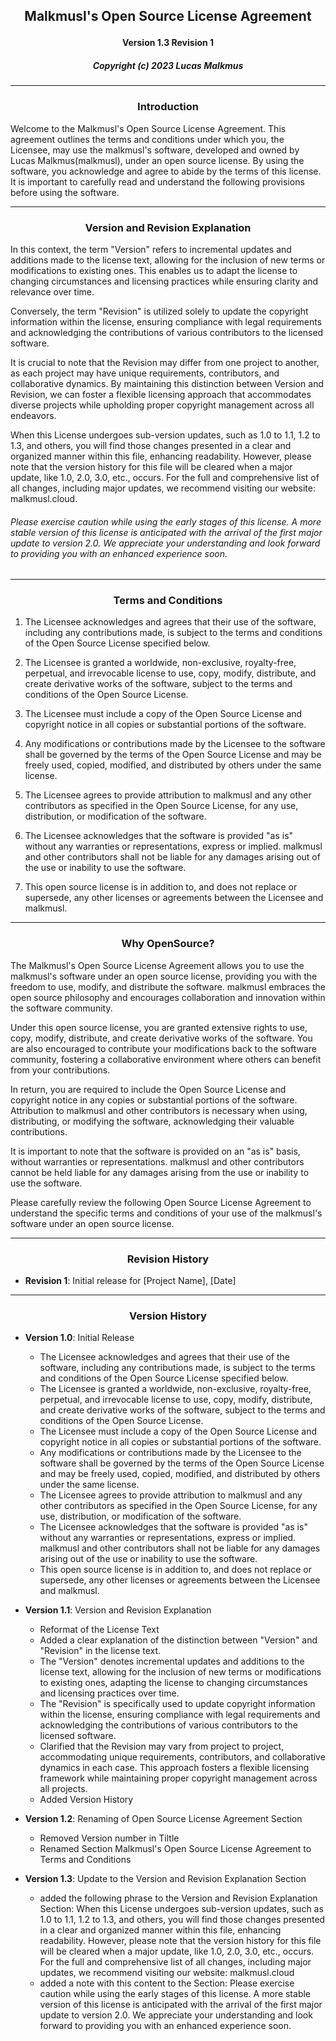 ## <p align="center">Malkmusl's Open Source License Agreement</p>

#### <p align="center">Version 1.3 Revision 1</p>

##### <p align="center">Copyright (c) 2023 Lucas Malkmus</p>

---

### <p align="center">Introduction</p>

Welcome to the Malkmusl's Open Source License Agreement. This agreement outlines the terms and conditions under which you, the Licensee, may use the malkmusl's software, developed and owned by Lucas Malkmus(malkmusl), under an open source license. By using the software, you acknowledge and agree to abide by the terms of this license. It is important to carefully read and understand the following provisions before using the software.

---

### <p align="center">Version and Revision Explanation</p>

In this context, the term "Version" refers to incremental updates and additions made to the license text, allowing for the inclusion of new terms or modifications to existing ones. This enables us to adapt the license to changing circumstances and licensing practices while ensuring clarity and relevance over time.

Conversely, the term "Revision" is utilized solely to update the copyright information within the license, ensuring compliance with legal requirements and acknowledging the contributions of various contributors to the licensed software.

It is crucial to note that the Revision may differ from one project to another, as each project may have unique requirements, contributors, and collaborative dynamics. By maintaining this distinction between Version and Revision, we can foster a flexible licensing approach that accommodates diverse projects while upholding proper copyright management across all endeavors.

When this License undergoes sub-version updates, such as 1.0 to 1.1, 1.2 to 1.3, and others, you will find those changes presented in a clear and organized manner within this file, enhancing readability. However, please note that the version history for this file will be cleared when a major update, like 1.0, 2.0, 3.0, etc., occurs. For the full and comprehensive list of all changes, including major updates, we recommend visiting our website: malkmusl.cloud.

###### Please exercise caution while using the early stages of this license. A more stable version of this license is anticipated with the arrival of the first major update to version 2.0. We appreciate your understanding and look forward to providing you with an enhanced experience soon. 

---

### <p align="center">Terms and Conditions</p>

1. The Licensee acknowledges and agrees that their use of the software, including any contributions made, is subject to the terms and conditions of the Open Source License specified below.

2. The Licensee is granted a worldwide, non-exclusive, royalty-free, perpetual, and irrevocable license to use, copy, modify, distribute, and create derivative works of the software, subject to the terms and conditions of the Open Source License.

3. The Licensee must include a copy of the Open Source License and copyright notice in all copies or substantial portions of the software.

4. Any modifications or contributions made by the Licensee to the software shall be governed by the terms of the Open Source License and may be freely used, copied, modified, and distributed by others under the same license.

5. The Licensee agrees to provide attribution to malkmusl and any other contributors as specified in the Open Source License, for any use, distribution, or modification of the software.

6. The Licensee acknowledges that the software is provided "as is" without any warranties or representations, express or implied. malkmusl and other contributors shall not be liable for any damages arising out of the use or inability to use the software.

7. This open source license is in addition to, and does not replace or supersede, any other licenses or agreements between the Licensee and malkmusl.

---

### <p align="center">Why OpenSource?<p>

The Malkmusl's Open Source License Agreement allows you to use the malkmusl's software under an open source license, providing you with the freedom to use, modify, and distribute the software. malkmusl embraces the open source philosophy and encourages collaboration and innovation within the software community.

Under this open source license, you are granted extensive rights to use, copy, modify, distribute, and create derivative works of the software. You are also encouraged to contribute your modifications back to the software community, fostering a collaborative environment where others can benefit from your contributions.

In return, you are required to include the Open Source License and copyright notice in any copies or substantial portions of the software. Attribution to malkmusl and other contributors is necessary when using, distributing, or modifying the software, acknowledging their valuable contributions.

It is important to note that the software is provided on an "as is" basis, without warranties or representations. malkmusl and other contributors cannot be held liable for any damages arising from the use or inability to use the software.

Please carefully review the following Open Source License Agreement to understand the specific terms and conditions of your use of the malkmusl's software under an open source license.

---

### <p align="center">Revision History</p> 

- **Revision 1**: Initial release for [Project Name], [Date] 

---

### <p align="center">Version History</p>

- **Version 1.0**: Initial Release
    - The Licensee acknowledges and agrees that their use of the software, including any contributions made, is subject to the terms and conditions of the Open Source License specified below.
    - The Licensee is granted a worldwide, non-exclusive, royalty-free, perpetual, and irrevocable license to use, copy, modify, distribute, and create derivative works of the software, subject to the terms and conditions of the Open Source License.
    - The Licensee must include a copy of the Open Source License and copyright notice in all copies or substantial portions of the software.
    - Any modifications or contributions made by the Licensee to the software shall be governed by the terms of the Open Source License and may be freely used, copied, modified, and distributed by others under the same license.
    - The Licensee agrees to provide attribution to malkmusl and any other contributors as specified in the Open Source License, for any use, distribution, or modification of the software.
    - The Licensee acknowledges that the software is provided "as is" without any warranties or representations, express or implied. malkmusl and other contributors shall not be liable for any damages arising out of the use or inability to use the software.
    - This open source license is in addition to, and does not replace or supersede, any other licenses or agreements between the Licensee and malkmusl.

- **Version 1.1**: Version and Revision Explanation
    - Reformat of the License Text
    - Added a clear explanation of the distinction between "Version" and "Revision" in the license text.
    - The "Version" denotes incremental updates and additions to the license text, allowing for the inclusion of new terms or modifications to existing ones, adapting the license to changing circumstances and licensing practices over time.
    - The "Revision" is specifically used to update copyright information within the license, ensuring compliance with legal requirements and acknowledging the contributions of various contributors to the licensed software.
    - Clarified that the Revision may vary from project to project, accommodating unique requirements, contributors, and collaborative dynamics in each case. This approach fosters a flexible licensing framework while maintaining proper copyright management across all projects.
    - Added Version History

- **Version 1.2**: Renaming of Open Source License Agreement Section
    - Removed Version number in Tiltle
    - Renamed Section Malkmusl's Open Source License Agreement to Terms and Conditions

- **Version 1.3**: Update to the Version and Revision Explanation Section
    - added the following phrase to the Version and Revision Explanation Section:  When this License undergoes sub-version updates, such as 1.0 to 1.1, 1.2 to 1.3, and others, you will find those changes presented in a clear and organized manner within this file, enhancing readability. However, please note that the version history for this file will be cleared when a major update, like 1.0, 2.0, 3.0, etc., occurs. For the full and comprehensive list of all changes, including major updates, we recommend visiting our website: malkmusl.cloud
    - added a note with this content to the Section: Please exercise caution while using the early stages of this license. A more stable version of this license is anticipated with the arrival of the first major update to version 2.0. We appreciate your understanding and look forward to providing you with an enhanced experience soon.
